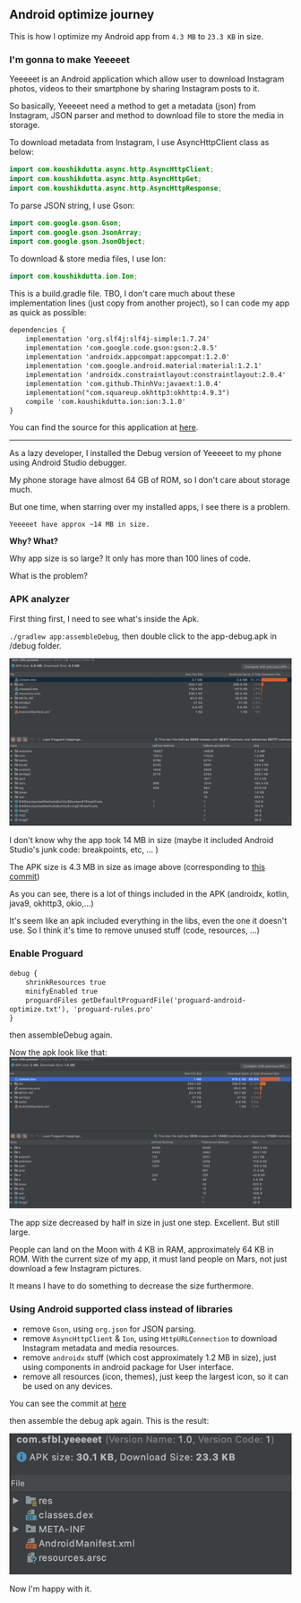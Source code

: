 
## Android optimize journey

This is how I optimize my Android app from `4.3 MB` to `23.3 KB` in size.

### I'm gonna to make Yeeeeet

Yeeeeet is an Android application which allow user to download Instagram photos, videos to their smartphone by sharing Instagram posts to it.

So basically, Yeeeeet need a method to get a metadata (json) from Instagram, JSON parser and method to download file to store the media in storage.

To download metadata from Instagram, I use AsyncHttpClient class as below:  
```java
import com.koushikdutta.async.http.AsyncHttpClient;
import com.koushikdutta.async.http.AsyncHttpGet;
import com.koushikdutta.async.http.AsyncHttpResponse;
```

To parse JSON string, I use Gson:
```java
import com.google.gson.Gson;
import com.google.gson.JsonArray;
import com.google.gson.JsonObject;
```

To download & store media files, I use Ion:
```java
import com.koushikdutta.ion.Ion;
```

This is a build.gradle file. TBO, I don't care much about these implementation lines (just copy from another project), so I can code my app as quick as possible:
```
dependencies {
    implementation 'org.slf4j:slf4j-simple:1.7.24'
    implementation 'com.google.code.gson:gson:2.8.5'
    implementation 'androidx.appcompat:appcompat:1.2.0'
    implementation 'com.google.android.material:material:1.2.1'
    implementation 'androidx.constraintlayout:constraintlayout:2.0.4'
    implementation 'com.github.ThinhVu:javaext:1.0.4'
    implementation("com.squareup.okhttp3:okhttp:4.9.3")
    compile 'com.koushikdutta.ion:ion:3.1.0'
}
```

You can find the source for this application at [here](https://github.com/ThinhVu/Yeeeeet).

---

As a lazy developer, I installed the Debug version of Yeeeeet to my phone using Android Studio debugger.

My phone storage have almost 64 GB of ROM, so I don't care about storage much.

But one time, when starring over my installed apps, I see there is a problem. 

```
Yeeeeet have approx ~14 MB in size.
```

**Why? What?** 

Why app size is so large? It only has more than 100 lines of code.

What is the problem?

### APK analyzer

First thing first, I need to see what's inside the Apk.

`./gradlew app:assembleDebug`, then double click to the app-debug.apk in /debug folder.

![](./images/original.png)

I don't know why the app took 14 MB in size (maybe it included Android Studio's junk code: breakpoints, etc, ... )

The APK size is 4.3 MB in size as image above (corresponding to [this commit](https://github.com/ThinhVu/Yeeeeet/commit/17c9e09566ace0689b7c34c112110e32396a4efc))

As you can see, there is a lot of things included in the APK (androidx, kotlin, java9, okhttp3, okio,...)

It's seem like an apk included everything in the libs, even the one it doesn't use. So I think it's time to remove unused stuff (code, resources, ...)

### Enable Proguard

```
debug {
    shrinkResources true
    minifyEnabled true
    proguardFiles getDefaultProguardFile('proguard-android-optimize.txt'), 'proguard-rules.pro'
}
```

then assembleDebug again.

Now the apk look like that:
![](./images/minified%20true.png)

The app size decreased by half in size in just one step. Excellent. But still large.

People can land on the Moon with 4 KB in RAM, approximately 64 KB in ROM.
With the current size of my app, it must land people on Mars, not just download a few Instagram pictures.

It means I have to do something to decrease the size furthermore.

### Using Android supported class instead of libraries

- remove `Gson`, using `org.json` for JSON parsing.
- remove `AsyncHttpClient` & `Ion`, using `HttpURLConnection` to download Instagram metadata and media resources.
- remove `androidx` stuff (which cost approximately 1.2 MB in size), just using components in android package for User interface.
- remove all resources (icon, themes), just keep the largest icon, so it can be used on any devices. 

You can see the commit at [here](https://github.com/ThinhVu/Yeeeeet/commit/5e69e9b1d692cb7719f1223920cfb3ebecba2fac)

then assemble the debug apk again. This is the result:

![](./images/final.png)

Now I'm happy with it.







